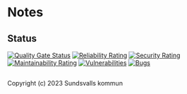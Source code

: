 # Notes

## Status
[![Quality Gate Status](https://sonarcloud.io/api/project_badges/measure?project=Sundsvallskommun_api-service-notes&metric=alert_status)](https://sonarcloud.io/summary/overall?id=Sundsvallskommun_api-service-notes)
[![Reliability Rating](https://sonarcloud.io/api/project_badges/measure?project=Sundsvallskommun_api-service-notes&metric=reliability_rating)](https://sonarcloud.io/summary/overall?id=Sundsvallskommun_api-service-notes)
[![Security Rating](https://sonarcloud.io/api/project_badges/measure?project=Sundsvallskommun_api-service-notes&metric=security_rating)](https://sonarcloud.io/summary/overall?id=Sundsvallskommun_api-service-notes)
[![Maintainability Rating](https://sonarcloud.io/api/project_badges/measure?project=Sundsvallskommun_api-service-notes&metric=sqale_rating)](https://sonarcloud.io/summary/overall?id=Sundsvallskommun_api-service-notes)
[![Vulnerabilities](https://sonarcloud.io/api/project_badges/measure?project=Sundsvallskommun_api-service-notes&metric=vulnerabilities)](https://sonarcloud.io/summary/overall?id=Sundsvallskommun_api-service-notes)
[![Bugs](https://sonarcloud.io/api/project_badges/measure?project=Sundsvallskommun_api-service-notes&metric=bugs)](https://sonarcloud.io/summary/overall?id=Sundsvallskommun_api-service-notes)

## 
Copyright (c) 2023 Sundsvalls kommun
